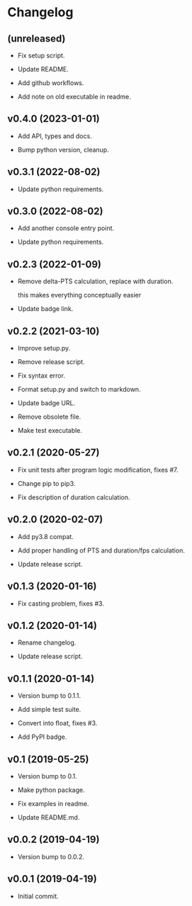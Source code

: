 # Changelog


## (unreleased)

* Fix setup script.

* Update README.

* Add github workflows.

* Add note on old executable in readme.


## v0.4.0 (2023-01-01)

* Add API, types and docs.

* Bump python version, cleanup.


## v0.3.1 (2022-08-02)

* Update python requirements.


## v0.3.0 (2022-08-02)

* Add another console entry point.

* Update python requirements.


## v0.2.3 (2022-01-09)

* Remove delta-PTS calculation, replace with duration.

  this makes everything conceptually easier

* Update badge link.


## v0.2.2 (2021-03-10)

* Improve setup.py.

* Remove release script.

* Fix syntax error.

* Format setup.py and switch to markdown.

* Update badge URL.

* Remove obsolete file.

* Make test executable.


## v0.2.1 (2020-05-27)

* Fix unit tests after program logic modification, fixes #7.

* Change pip to pip3.

* Fix description of duration calculation.


## v0.2.0 (2020-02-07)

* Add py3.8 compat.

* Add proper handling of PTS and duration/fps calculation.

* Update release script.


## v0.1.3 (2020-01-16)

* Fix casting problem, fixes #3.


## v0.1.2 (2020-01-14)

* Rename changelog.

* Update release script.


## v0.1.1 (2020-01-14)

* Version bump to 0.1.1.

* Add simple test suite.

* Convert into float, fixes #3.

* Add PyPI badge.


## v0.1 (2019-05-25)

* Version bump to 0.1.

* Make python package.

* Fix examples in readme.

* Update README.md.


## v0.0.2 (2019-04-19)

* Version bump to 0.0.2.


## v0.0.1 (2019-04-19)

* Initial commit.


